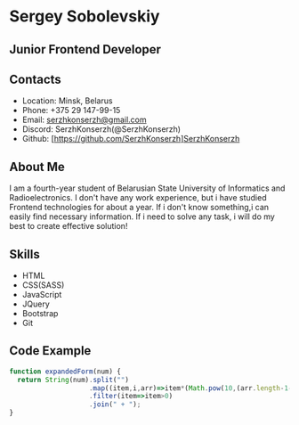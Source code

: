 # Sergey Sobolevskiy
## Junior Frontend Developer
## Contacts
* Location: Minsk, Belarus
* Phone: +375 29 147-99-15
* Email: serzhkonserzh@gmail.com
* Discord: SerzhKonserzh(@SerzhKonserzh)
* Github: [https://github.com/SerzhKonserzh]SerzhKonserzh
## About Me
I am a fourth-year student of Belarusian State University of Informatics and Radioelectronics. I don't have any work experience, but i have studied Frontend technologies for about a year. 
If i don't know something,i can easily find necessary information. 
If i need to solve any task, i will do my best to create effective solution!
## Skills
* HTML
* CSS(SASS)
* JavaScript
* JQuery
* Bootstrap
* Git
## Code Example
```javascript
function expandedForm(num) {
  return String(num).split("")
                    .map((item,i,arr)=>item*(Math.pow(10,(arr.length-1-i))))
                    .filter(item=>item>0)
                    .join(" + ");
}
```